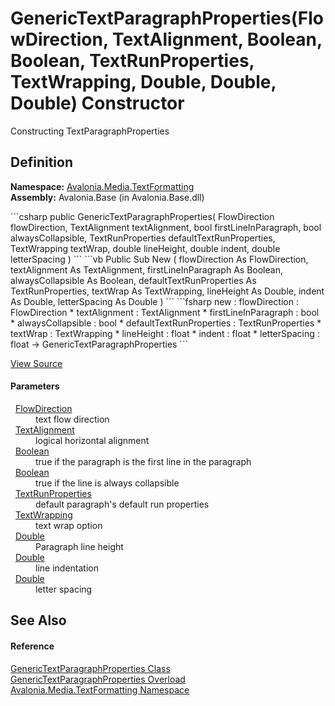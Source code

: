 # GenericTextParagraphProperties(FlowDirection, TextAlignment, Boolean, Boolean, TextRunProperties, TextWrapping, Double, Double, Double) Constructor


Constructing TextParagraphProperties



## Definition
**Namespace:** <a href="N_Avalonia_Media_TextFormatting">Avalonia.Media.TextFormatting</a>  
**Assembly:** Avalonia.Base (in Avalonia.Base.dll)

<Tabs groupId="api-code-preview">
<TabItem value="csharp" label="C#">
```csharp
public GenericTextParagraphProperties(
	FlowDirection flowDirection,
	TextAlignment textAlignment,
	bool firstLineInParagraph,
	bool alwaysCollapsible,
	TextRunProperties defaultTextRunProperties,
	TextWrapping textWrap,
	double lineHeight,
	double indent,
	double letterSpacing
)
```
</TabItem>
<TabItem value="vb" label="VB">
```vb
Public Sub New ( 
	flowDirection As FlowDirection,
	textAlignment As TextAlignment,
	firstLineInParagraph As Boolean,
	alwaysCollapsible As Boolean,
	defaultTextRunProperties As TextRunProperties,
	textWrap As TextWrapping,
	lineHeight As Double,
	indent As Double,
	letterSpacing As Double
)
```
</TabItem>
<TabItem value="fsharp" label="F#">
```fsharp
new : 
        flowDirection : FlowDirection * 
        textAlignment : TextAlignment * 
        firstLineInParagraph : bool * 
        alwaysCollapsible : bool * 
        defaultTextRunProperties : TextRunProperties * 
        textWrap : TextWrapping * 
        lineHeight : float * 
        indent : float * 
        letterSpacing : float -> GenericTextParagraphProperties
```
</TabItem>
</Tabs>



<a href="https://github.com/AvaloniaUI/Avalonia/tree/master/src/Avalonia.Base/Media/TextFormatting/GenericTextParagraphProperties.cs#L46" title="View the source code">View Source</a>



#### Parameters
<dl><dt>  <a href="T_Avalonia_Media_FlowDirection">FlowDirection</a></dt><dd>text flow direction</dd><dt>  <a href="T_Avalonia_Media_TextAlignment">TextAlignment</a></dt><dd>logical horizontal alignment</dd><dt>  <a href="https://learn.microsoft.com/dotnet/api/system.boolean" target="_blank" rel="noopener noreferrer">Boolean</a></dt><dd>true if the paragraph is the first line in the paragraph</dd><dt>  <a href="https://learn.microsoft.com/dotnet/api/system.boolean" target="_blank" rel="noopener noreferrer">Boolean</a></dt><dd>true if the line is always collapsible</dd><dt>  <a href="T_Avalonia_Media_TextFormatting_TextRunProperties">TextRunProperties</a></dt><dd>default paragraph's default run properties</dd><dt>  <a href="T_Avalonia_Media_TextWrapping">TextWrapping</a></dt><dd>text wrap option</dd><dt>  <a href="https://learn.microsoft.com/dotnet/api/system.double" target="_blank" rel="noopener noreferrer">Double</a></dt><dd>Paragraph line height</dd><dt>  <a href="https://learn.microsoft.com/dotnet/api/system.double" target="_blank" rel="noopener noreferrer">Double</a></dt><dd>line indentation</dd><dt>  <a href="https://learn.microsoft.com/dotnet/api/system.double" target="_blank" rel="noopener noreferrer">Double</a></dt><dd>letter spacing</dd></dl>

## See Also


#### Reference
<a href="T_Avalonia_Media_TextFormatting_GenericTextParagraphProperties">GenericTextParagraphProperties Class</a>  
<a href="Overload_Avalonia_Media_TextFormatting_GenericTextParagraphProperties__ctor">GenericTextParagraphProperties Overload</a>  
<a href="N_Avalonia_Media_TextFormatting">Avalonia.Media.TextFormatting Namespace</a>  


